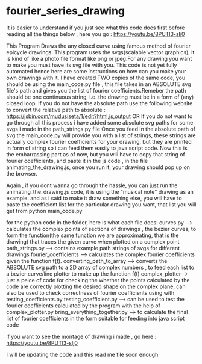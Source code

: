 # fourier_series_drawing

It is easier to understand if you just see what this code does first before reading all the things below , here you go : https://youtu.be/8PUTl3-sIj0

This Program Draws the any closed curve using famous method of fourier epicycle drawings.
This program uses the svgs(scalable vector graphics), it is kind of like a photo file format like png or jpeg.For any drawing you want to make you must have its svg file with you.
This code is not yet fully automated hence here are some instructions on how can you make your own drawings with it.
I have created TWO copies of the same code, you should be using the main_code.py file , this file takes in an ABSOLUTE svg file's path and gives you the list of fourier coefficients.Remeber the path should be one continuous string, i.e. the drawing must be in a form of (any) closed loop. 
If you do not have the absolute path use the following website to convert the relative path to absolute : https://jsbin.com/mudusiseta/1/edit?html,js,output
OR If you do not want to go through all this process i have added some absolute svg paths for some svgs i made in the path_strings.py file 
Once you feed in the absolute path of svg the main_code.py will provide you with a list of strings, these strings are actually complex fourier coefficients for your drawing, but they are printed in form of string so i can feed them easily to java script code.
Now this is the embarrassing part as of now, but you will have to copy that string of fourier coefficients, and paste it in the js code , in the file animating_the_drawing.js, once you run it, your drawing should pop up on the browser.

Again , if you dont wanna go through the hassle, you can just run the animating_the_drawing.js code, it is using the "musical note" drawing as an example. and as i said to make it draw something else, you will have to paste the coefficient list for the particular drawing you want, that list you will get from python main_code.py

for the python code in the folder, here is what each file does:
curves.py --> calculates the complex points of sections of drawings , the bezier curves, to form the function(the same function we are approximating, that is the drawing) that traces the given curve when plotted on a complex point
path_strings.py --> contains example path strings of svgs for different drawings
fourier_coefficients --> calculates the complex fourier coefficients given the function f(t).
converting_path_to_array --> converts the ABSOLUTE svg path to a 2D array of complex numbers , to feed each list to a bezier curve/line plotter to make up the function f(t)
complex_plotter--> just a peice of code for checking the whether the points calculated by the code are correctly plotting the desired shape on the complex plane, can also be used to check correctness of fourier coefficients using with testing_coefficients.py
testing_coefficient.py --> can be used to test the fourier coefficients calculated by the program with the help of complex_plotter.py
bring_everything_together.py --> to calculate the final list of fourier coefficients in the form suitable for feeding into java script code


if you want to see the montage of drawing i made , go here : https://youtu.be/8PUTl3-sIj0

I will be updating the code and this read me file soon enough
